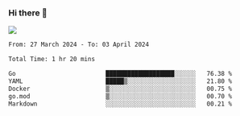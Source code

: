 ### Hi there 👋️

![](https://komarev.com/ghpvc/?username=Loner1024)

<!--START_SECTION:waka-->

```txt
From: 27 March 2024 - To: 03 April 2024

Total Time: 1 hr 20 mins

Go                         ███████████████████░░░░░░   76.38 %
YAML                       █████▒░░░░░░░░░░░░░░░░░░░   21.80 %
Docker                     ▒░░░░░░░░░░░░░░░░░░░░░░░░   00.75 %
go.mod                     ▒░░░░░░░░░░░░░░░░░░░░░░░░   00.70 %
Markdown                   ░░░░░░░░░░░░░░░░░░░░░░░░░   00.21 %
```

<!--END_SECTION:waka-->



